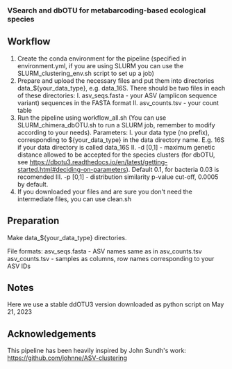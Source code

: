 ### VSearch and dbOTU for metabarcoding-based ecological species

## Workflow

1. Create the conda environment for the pipeline (specified in environment.yml, if you are using SLURM you can use the SLURM_clustering_env.sh script to set up a job)
2. Prepare and upload the necessary files and put them into directories data_${your_data_type}, e.g. data_16S. There should be two files in each of these directories:
  I. asv_seqs.fasta - your ASV (amplicon sequence variant) sequences in the FASTA format
  II. asv_counts.tsv - your count table
3. Run the pipeline using workflow_all.sh (You can use SLURM_chimera_dbOTU.sh to run a SLURM job, remember to modify according to your needs). Parameters:
  I. your data type (no prefix), corresponding to ${your_data_type} in the data directory name. E.g. 16S if your data directory is called data_16S
  II. -d \[0,1\] - maximum genetic distance allowed to be accepted for the species clusters (for dbOTU, see https://dbotu3.readthedocs.io/en/latest/getting-started.html#deciding-on-parameters). Default 0.1, for bacteria 0.03 is recomended
  III. -p \[0,1\] - distribution similarity p-value cut-off, 0.0005 by default.
4. If you downloaded your files and are sure you don't need the intermediate files, you can use clean.sh
   

## Preparation
Make data_${your_data_type} directories.

File formats:
asv_seqs.fasta - ASV names same as in asv_counts.tsv
asv_counts.tsv - samples as columns, row names corresponding to your ASV IDs

## Notes

Here we use a stable ddOTU3 version downloaded as python script on May 21, 2023

## Acknowledgements

This pipeline has been heavily inspired by John Sundh's work: https://github.com/johnne/ASV-clustering
